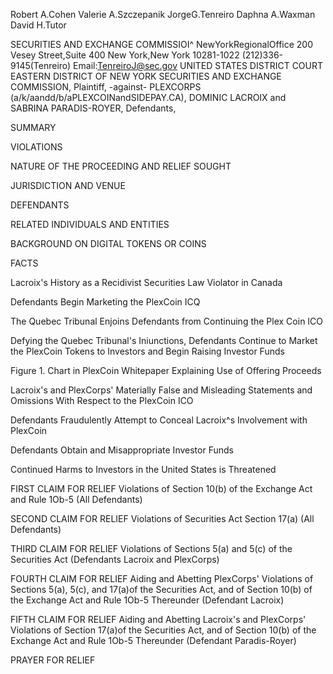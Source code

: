 Robert A.Cohen
Valerie A.Szczepanik
JorgeG.Tenreiro 
Daphna A.Waxman 
David H.Tutor

SECURITIES AND EXCHANGE COMMISSIOI^ NewYorkRegionalOffice
200 Vesey Street,Suite 400
New York,New York 10281-1022
(212)336-9145(Tenreiro) Email:TenreiroJ@sec.gov
UNITED STATES DISTRICT COURT EASTERN DISTRICT OF NEW YORK
SECURITIES AND EXCHANGE COMMISSION, Plaintiff,
-against-
PLEXCORPS (a/k/aandd/b/aPLEXCOINandSIDEPAY.CA),
DOMINIC LACROIX and SABRINA PARADIS-ROYER,
Defendants,

SUMMARY

VIOLATIONS

NATURE OF THE PROCEEDING AND RELIEF SOUGHT

JURISDICTION AND VENUE

DEFENDANTS

RELATED INDIVIDUALS AND ENTITIES

BACKGROUND ON DIGITAL TOKENS OR COINS

FACTS 

Lacroix's History as a Recidivist Securities Law Violator in Canada

Defendants Begin Marketing the PlexCoin ICQ

The Quebec Tribunal Enjoins Defendants from Continuing the Plex Coin ICO

Defying the Quebec Tribunal's Iniunctions, Defendants Continue to Market the PlexCoin Tokens to Investors and Begin Raising Investor Funds

Figure 1. Chart in PlexCoin Whitepaper Explaining Use of Offering Proceeds

Lacroix's and PlexCorps' Materially False and Misleading Statements and Omissions With Respect to the PlexCoin ICO

Defendants Fraudulently Attempt to Conceal Lacroix^s Involvement with PlexCoin

Defendants Obtain and Misappropriate Investor Funds

Continued Harms to Investors in the United States is Threatened

FIRST CLAIM FOR RELIEF 
Violations of Section 10(b) of the Exchange Act and Rule 1Ob-5 
(All Defendants)

SECOND CLAIM FOR RELIEF
Violations of Securities Act Section 17(a) 
(All Defendants)

THIRD CLAIM FOR RELIEF
Violations of Sections 5(a) and 5(c) of the Securities Act 
(Defendants Lacroix and PlexCorps)

FOURTH CLAIM FOR RELIEF
Aiding and Abetting PlexCorps' Violations of Sections 5(a), 5(c), and 17(a)of the Securities Act, and of Section 10(b) of the Exchange Act and Rule 1Ob-5 Thereunder 
(Defendant Lacroix)

FIFTH CLAIM FOR RELIEF
Aiding and Abetting Lacroix's and PlexCorps' Violations of Section 17(a)of the Securities Act, and of Section 10(b) of the Exchange Act and Rule 1Ob-5 Thereunder 
(Defendant Paradis-Royer)

PRAYER FOR RELIEF





